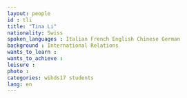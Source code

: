 ```yaml
---
layout: people
id : tli
title: "Tina Li"
nationality: Swiss
spoken_languages : Italian French English Chinese German
background : International Relations
wants_to_learn :
wants_to_achieve :
leisure :
photo :
categories: wihds17 students
lang: en
---
```

